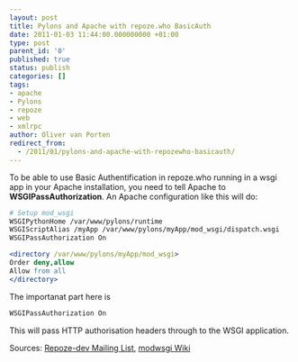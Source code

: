 ```yaml
---
layout: post
title: Pylons and Apache with repoze.who BasicAuth
date: 2011-01-03 11:44:00.000000000 +01:00
type: post
parent_id: '0'
published: true
status: publish
categories: []
tags:
- apache
- Pylons
- repoze
- web
- xmlrpc
author: Oliver van Porten
redirect_from:
  - /2011/01/pylons-and-apache-with-repozewho-basicauth/
---
```

To be able to use Basic Authentification in repoze.who running in a wsgi app in your Apache installation, you need to tell Apache to **WSGIPassAuthorization**. An Apache configuration like this will do:

``` apache
# Setup mod_wsgi
WSGIPythonHome /var/www/pylons/runtime
WSGIScriptAlias /myApp /var/www/pylons/myApp/mod_wsgi/dispatch.wsgi
WSGIPassAuthorization On

<directory /var/www/pylons/myApp/mod_wsgi>
Order deny,allow
Allow from all
</directory>
```

The importanat part here is

```python
WSGIPassAuthorization On
```

This will pass HTTP authorisation headers through to the WSGI application.

Sources: [Repoze-dev Mailing List](http://www.mail-archive.com/repoze-dev@lists.repoze.org/msg02894.html), [modwsgi Wiki](http://code.google.com/p/modwsgi/wiki/ConfigurationDirectives#WSGIPassAuthorization)